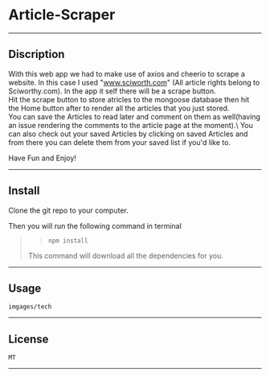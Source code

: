 # Article-Scraper
---

## Discription
With this web app we had to make use of axios and cheerio to scrape a website. In this case I used "www.sciworth.com" (All article rights belong to Sciworthy.com). In the app it self there will be a scrape button.\
Hit the scrape button to store atricles to the mongoose database then hit the Home button after to render all the articles that you just stored.\
You can save the Articles to read later and comment on them as well(having an issue rendering the comments to the article page at the moment).\ 
You can also check out your saved Articles by clicking on saved Articles and from there you can delete them from your saved list if you'd like to.


Have Fun and Enjoy!  

---

## Install
Clone the git repo to your computer.

Then you will run the following command in terminal

> > `npm install`
>
> This command will download all the dependencies for you.

---

## Usage
    imgages/tech

---

## License
    MT

---

